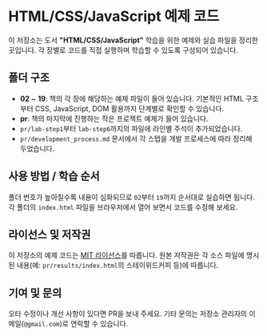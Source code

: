 # HTML/CSS/JavaScript 예제 코드

이 저장소는 도서 **"HTML/CSS/JavaScript"** 학습을 위한 예제와 실습 파일을 정리한 곳입니다.
각 장별로 코드를 직접 실행하며 학습할 수 있도록 구성되어 있습니다.

## 폴더 구조

- **02** ~ **19**: 책의 각 장에 해당하는 예제 파일이 들어 있습니다. 기본적인 HTML 구조부터 CSS, JavaScript, DOM 활용까지 단계별로 확인할 수 있습니다.
- **pr**: 책의 마지막에 진행하는 작은 프로젝트 예제가 들어 있습니다.
- `pr/lab-step1`부터 `lab-step6`까지의 파일에 라인별 주석이 추가되었습니다.
- `pr/development_process.md` 문서에서 각 스텝을 개발 프로세스에 따라 정리해 두었습니다.

## 사용 방법 / 학습 순서

폴더 번호가 높아질수록 내용이 심화되므로 `02`부터 `19`까지 순서대로 실습하면 됩니다. 각 폴더의 `index.html` 파일을 브라우저에서 열어 보면서 코드를 수정해 보세요.

## 라이선스 및 저작권

이 저장소의 예제 코드는 [MIT 라이선스](LICENSE)를 따릅니다.
원본 저작권은 각 소스 파일에 명시된 내용(예: `pr/results/index.html`의 스테이위드커피 등)에 따릅니다.

## 기여 및 문의

오타 수정이나 개선 사항이 있다면 PR을 보내 주세요. 기타 문의는 저장소 관리자의 이메일(`@gmail.com`)로 연락할 수 있습니다.
